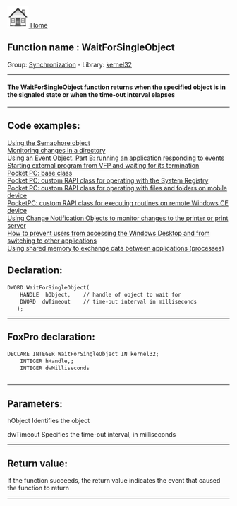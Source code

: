 [<img src="../../images/home.png"> Home ](https://github.com/VFPX/Win32API)  

## Function name : WaitForSingleObject
Group: [Synchronization](../../functions_group.md#Synchronization)  -  Library: [kernel32](../../Libraries.md#kernel32)  
***  


#### The WaitForSingleObject function returns when the specified object is in the signaled state or when the time-out interval elapses
***  


## Code examples:
[Using the Semaphore object](../../samples/sample_008.md)  
[Monitoring changes in a directory](../../samples/sample_117.md)  
[Using an Event Object. Part B: running an application responding to events](../../samples/sample_149.md)  
[Starting external program from VFP and waiting for its termination](../../samples/sample_377.md)  
[Pocket PC: base class](../../samples/sample_440.md)  
[Pocket PC: custom RAPI class for operating with the System Registry](../../samples/sample_441.md)  
[Pocket PC: custom RAPI class for operating with files and folders on mobile device](../../samples/sample_448.md)  
[PocketPC: custom RAPI class for executing routines on remote Windows CE device](../../samples/sample_466.md)  
[Using Change Notification Objects to monitor changes to the printer or print server](../../samples/sample_485.md)  
[How to prevent users from accessing the Windows Desktop and from switching to other applications](../../samples/sample_492.md)  
[Using shared memory to exchange data between applications (processes)](../../samples/sample_498.md)  

## Declaration:
```foxpro  
DWORD WaitForSingleObject(
    HANDLE  hObject,	// handle of object to wait for
    DWORD  dwTimeout 	// time-out interval in milliseconds
   );  
```  
***  


## FoxPro declaration:
```foxpro  
DECLARE INTEGER WaitForSingleObject IN kernel32;
	INTEGER hHandle,;
	INTEGER dwMilliseconds
  
```  
***  


## Parameters:
hObject
Identifies the object

dwTimeout
Specifies the time-out interval, in milliseconds  
***  


## Return value:
If the function succeeds, the return value indicates the event that caused the function to return  
***  

